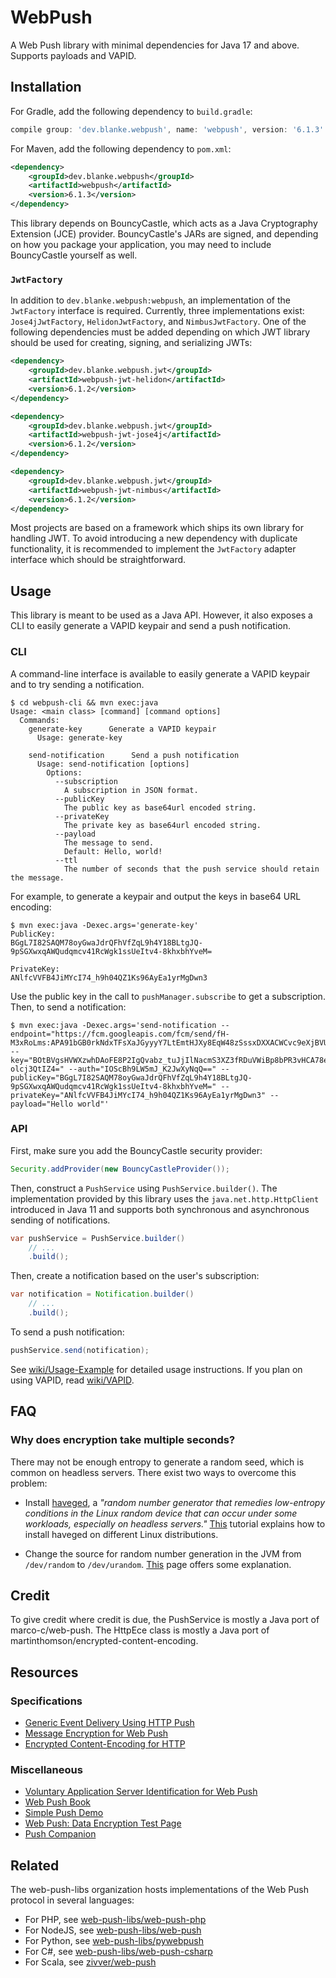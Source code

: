 # WebPush

A Web Push library with minimal dependencies for Java 17 and above. Supports payloads and VAPID.

## Installation

For Gradle, add the following dependency to `build.gradle`:

```groovy
compile group: 'dev.blanke.webpush', name: 'webpush', version: '6.1.3'
```

For Maven, add the following dependency to `pom.xml`:

```xml
<dependency>
    <groupId>dev.blanke.webpush</groupId>
    <artifactId>webpush</artifactId>
    <version>6.1.3</version>
</dependency>
```

This library depends on BouncyCastle, which acts as a Java Cryptography Extension (JCE) provider. BouncyCastle's JARs
are signed, and depending on how you package your application, you may need to include BouncyCastle yourself as well.

### `JwtFactory`

In addition to `dev.blanke.webpush:webpush`, an implementation of the `JwtFactory` interface is required. Currently,
three implementations exist: `Jose4jJwtFactory`, `HelidonJwtFactory`, and `NimbusJwtFactory`. One of the following
dependencies must be added depending on which JWT library should be used for creating, signing, and serializing JWTs:

```xml
<dependency>
    <groupId>dev.blanke.webpush.jwt</groupId>
    <artifactId>webpush-jwt-helidon</artifactId>
    <version>6.1.2</version>
</dependency>
```

```xml
<dependency>
    <groupId>dev.blanke.webpush.jwt</groupId>
    <artifactId>webpush-jwt-jose4j</artifactId>
    <version>6.1.2</version>
</dependency>
```

```xml
<dependency>
    <groupId>dev.blanke.webpush.jwt</groupId>
    <artifactId>webpush-jwt-nimbus</artifactId>
    <version>6.1.2</version>
</dependency>
```

Most projects are based on a framework which ships its own library for handling JWT. To avoid introducing a new
dependency with duplicate functionality, it is recommended to implement the `JwtFactory` adapter interface which should
be straightforward.

## Usage

This library is meant to be used as a Java API. However, it also exposes a CLI to easily generate a VAPID keypair and
send a push notification.

### CLI

A command-line interface is available to easily generate a VAPID keypair and to try sending a notification.

```
$ cd webpush-cli && mvn exec:java
Usage: <main class> [command] [command options]
  Commands:
    generate-key      Generate a VAPID keypair
      Usage: generate-key

    send-notification      Send a push notification
      Usage: send-notification [options]
        Options:
          --subscription
            A subscription in JSON format.
          --publicKey
            The public key as base64url encoded string.
          --privateKey
            The private key as base64url encoded string.
          --payload
            The message to send.
            Default: Hello, world!
          --ttl
            The number of seconds that the push service should retain the message.

```

For example, to generate a keypair and output the keys in base64 URL encoding:

```
$ mvn exec:java -Dexec.args='generate-key'
PublicKey:
BGgL7I82SAQM78oyGwaJdrQFhVfZqL9h4Y18BLtgJQ-9pSGXwxqAWQudqmcv41RcWgk1ssUeItv4-8khxbhYveM=

PrivateKey:
ANlfcVVFB4JiMYcI74_h9h04QZ1Ks96AyEa1yrMgDwn3
```

Use the public key in the call to `pushManager.subscribe` to get a subscription. Then, to send a notification:

```
$ mvn exec:java -Dexec.args='send-notification --endpoint="https://fcm.googleapis.com/fcm/send/fH-M3xRoLms:APA91bGB0rkNdxTFsXaJGyyyY7LtEmtHJXy8EqW48zSssxDXXACWCvc9eXjBVU54nrBkARTj4Xvl303PoNc0_rwAMrY9dvkQzi9fkaKLP0vlwoB0uqKygPeL77Y19VYHbj_v_FolUlHa" --key="BOtBVgsHVWXzwhDAoFE8P2IgQvabz_tuJjIlNacmS3XZ3fRDuVWiBp8bPR3vHCA78edquclcXXYb-olcj3QtIZ4=" --auth="IOScBh9LW5mJ_K2JwXyNqQ==" --publicKey="BGgL7I82SAQM78oyGwaJdrQFhVfZqL9h4Y18BLtgJQ-9pSGXwxqAWQudqmcv41RcWgk1ssUeItv4-8khxbhYveM=" --privateKey="ANlfcVVFB4JiMYcI74_h9h04QZ1Ks96AyEa1yrMgDwn3" --payload="Hello world"'
```

### API

First, make sure you add the BouncyCastle security provider:

```java
Security.addProvider(new BouncyCastleProvider());
```

Then, construct a `PushService` using `PushService.builder()`. The implementation provided by this library uses the
`java.net.http.HttpClient` introduced in Java 11 and supports both synchronous and asynchronous sending of notifications.

```java
var pushService = PushService.builder()
    // ...
    .build();
```

Then, create a notification based on the user's subscription:

```java
var notification = Notification.builder()
    // ...
    .build();
```

To send a push notification:

```java
pushService.send(notification);
```

See [wiki/Usage-Example](https://github.com/web-push-libs/webpush-java/wiki/Usage-Example)
for detailed usage instructions. If you plan on using VAPID, read [wiki/VAPID](https://github.com/web-push-libs/webpush-java/wiki/VAPID).

## FAQ

### Why does encryption take multiple seconds?

There may not be enough entropy to generate a random seed, which is common on headless servers. There exist two ways to
overcome this problem:

- Install [haveged](http://stackoverflow.com/a/31208558/368220), a _"random number generator that remedies low-entropy
  conditions in the Linux random device that can occur under some workloads, especially on headless servers."_
  [This](https://www.digitalocean.com/community/tutorials/how-to-setup-additional-entropy-for-cloud-servers-using-haveged)
  tutorial explains how to install haveged on different Linux distributions.

- Change the source for random number generation in the JVM from `/dev/random` to `/dev/urandom`.
  [This](https://docs.oracle.com/cd/E13209_01/wlcp/wlss30/configwlss/jvmrand.html) page offers some explanation.

## Credit

To give credit where credit is due, the PushService is mostly a Java port of marco-c/web-push. The HttpEce class is
mostly a Java port of martinthomson/encrypted-content-encoding.

## Resources

### Specifications

- [Generic Event Delivery Using HTTP Push](https://tools.ietf.org/html/draft-ietf-webpush-protocol-11)
- [Message Encryption for Web Push](https://tools.ietf.org/html/draft-ietf-webpush-encryption-08)
- [Encrypted Content-Encoding for HTTP](https://tools.ietf.org/html/draft-ietf-httpbis-encryption-encoding-02)

### Miscellaneous

- [Voluntary Application Server Identification for Web Push](https://tools.ietf.org/html/draft-ietf-webpush-vapid-01)
- [Web Push Book](https://web-push-book.gauntface.com/)
- [Simple Push Demo](https://gauntface.github.io/simple-push-demo/)
- [Web Push: Data Encryption Test Page](https://jrconlin.github.io/WebPushDataTestPage/)
- [Push Companion](https://web-push-codelab.appspot.com/)

## Related

The web-push-libs organization hosts implementations of the Web Push protocol in several languages:

- For PHP, see [web-push-libs/web-push-php](https://github.com/web-push-libs/web-push-php)
- For NodeJS, see [web-push-libs/web-push](https://github.com/web-push-libs/web-push)
- For Python, see [web-push-libs/pywebpush](https://github.com/web-push-libs/pywebpush)
- For C#, see [web-push-libs/web-push-csharp](https://github.com/web-push-libs/web-push-csharp)
- For Scala, see [zivver/web-push](https://github.com/zivver/web-push)
